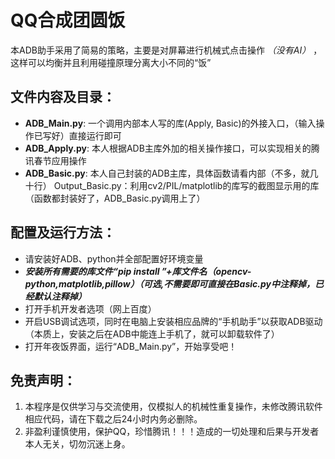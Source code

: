 # QQ合成团圆饭

本ADB助手采用了简易的策略，主要是对屏幕进行机械式点击操作 *（没有AI）* ，这样可以均衡并且利用碰撞原理分离大小不同的“饭”

## 文件内容及目录：
+ **ADB_Main.py**: 一个调用内部本人写的库(Apply, Basic)的外接入口，（输入操作已写好）直接运行即可
+ **ADB_Apply.py**: 本人根据ADB主库外加的相关操作接口，可以实现相关的腾讯春节应用操作
+ **ADB_Basic.py**: 本人自己封装的ADB主库，具体函数请看内部（不多，就几十行）
Output_Basic.py：利用cv2/PIL/matplotlib的库写的截图显示用的库（函数都封装好了，ADB_Basic.py调用上了）

## 配置及运行方法：
+ 请安装好ADB、python并全部配置好环境变量
+ ***安装所有需要的库文件“pip install ”+库文件名（opencv-python,matplotlib,pillow）（可选,不需要即可直接在Basic.py中注释掉，已经默认注释掉）***
+ 打开手机开发者选项（网上百度）
+ 开启USB调试选项，同时在电脑上安装相应品牌的“手机助手”以获取ADB驱动（本质上，安装之后在ADB中能连上手机了，就可以卸载软件了）
+ 打开年夜饭界面，运行“ADB_Main.py”，开始享受吧！


## 免责声明：
1. 本程序是仅供学习与交流使用，仅模拟人的机械性重复操作，未修改腾讯软件相应代码，请在下载之后24小时内务必删除。
2. 非盈利谨慎使用，保护QQ，珍惜腾讯！！！造成的一切处理和后果与开发者本人无关，切勿沉迷上身。
